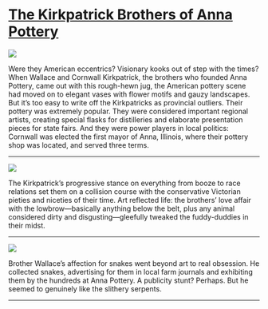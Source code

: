 # [The Kirkpatrick Brothers of Anna Pottery](http://artsmia.github.io/griot/#/stories/780)

![](http://cdn.dx.artsmia.org/thumbs/tn_mia_21691b.jpg)

Were they American eccentrics? Visionary kooks out of step with the times? When Wallace and Cornwall Kirkpatrick, the brothers who founded Anna Pottery, came out with this rough-hewn jug, the American pottery scene had moved on to elegant vases with flower motifs and gauzy landscapes. But it’s too easy to write off the Kirkpatricks as provincial outliers. Their pottery was extremely popular. They were considered important regional artists, creating special flasks for distilleries and elaborate presentation pieces for state fairs. And they were power players in local politics: Cornwall was elected the first mayor of Anna, Illinois, where their pottery shop was located, and served three terms. 

---

![](http://cdn.dx.artsmia.org/thumbs/tn_2014_TDX_MIAArtStories_117.jpg)

The Kirkpatrick’s progressive stance on everything from booze to race relations set them on a collision course with the conservative Victorian pieties and niceties of their time. Art reflected life: the brothers’ love affair with the lowbrow—basically anything below the belt, plus any animal considered dirty and disgusting—gleefully tweaked the fuddy-duddies in their midst. 

---

![](http://cdn.dx.artsmia.org/thumbs/tn_2014_TDX_MIAArtStories_186.jpg)

Brother Wallace’s affection for snakes went beyond art to real obsession. He collected snakes, advertising for them in local farm journals and exhibiting them by the hundreds at Anna Pottery. A publicity stunt? Perhaps. But he seemed to genuinely like the slithery serpents. 

---
